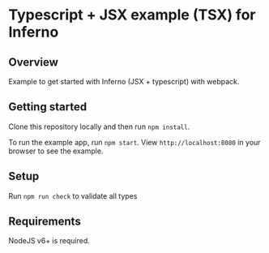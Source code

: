 # Typescript + JSX example (TSX) for Inferno

## Overview

Example to get started with Inferno (JSX + typescript) with webpack.

## Getting started

Clone this repository locally and then run `npm install`.

To run the example app, run `npm start`. View `http://localhost:8080` in your browser to see the example.

## Setup

Run `npm run check` to validate all types

## Requirements

NodeJS v6+ is required.
